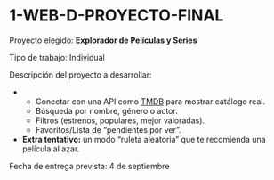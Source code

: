 # 1-WEB-D-PROYECTO-FINAL

Proyecto elegido: **Explorador de Películas y Series**

Tipo de trabajo: Individual

Descripción del proyecto a desarrollar:

* * Conectar con una API como [TMDB]() para mostrar catálogo real.
  * Búsqueda por nombre, género o actor.
  * Filtros (estrenos, populares, mejor valoradas).
  * Favoritos/Lista de “pendientes por ver”.
* **Extra tentativo:** un modo “ruleta aleatoria” que te recomienda una película al azar.

Fecha de entrega prevista: 4 de septiembre
